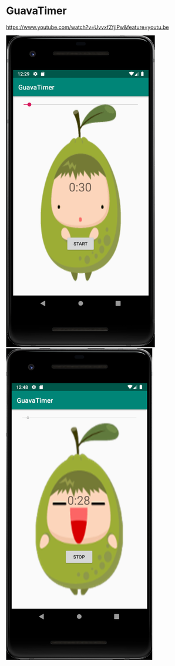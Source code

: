 # GuavaTimer
https://www.youtube.com/watch?v=UvvxfZfjIPw&feature=youtu.be

![Image of GuavaTimer](https://github.com/jstl1025/GuavaTimer/blob/master/app/src/main/res/drawable/guavaTimer.png?raw=true)
![Image of GuavaTimer](https://github.com/jstl1025/GuavaTimer/blob/master/app/src/main/res/drawable/guavaTimerStart.png?raw=true
)
